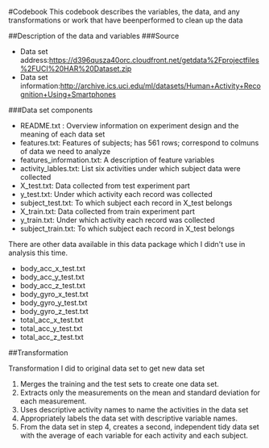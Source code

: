 #Codebook
This codebook describes the variables, the data, and any transformations or work that have beenperformed to clean up the data 

##Description of the data and variables
###Source

* Data set address:https://d396qusza40orc.cloudfront.net/getdata%2Fprojectfiles%2FUCI%20HAR%20Dataset.zip
* Data set information:http://archive.ics.uci.edu/ml/datasets/Human+Activity+Recognition+Using+Smartphones

###Data set components
* README.txt : Overview information on experiment design and the meaning of each data set
* features.txt: Features of subjects; has 561 rows; correspond to colmuns of data we need to analyze
* features_information.txt: A description of feature variables
* activity_lables.txt: List six activities under which subject data were collected
* X_test.txt: Data collected from test experiment part
* y_test.txt: Under which activity each record was collected
* subject_test.txt: To which subject each record in X_test belongs
* X_train.txt: Data collected from train experiment part
* y_train.txt: Under which activity each record was collected
* subject_train.txt: To which subject each record in X_test belongs

There are other data available in this data package which I didn't use in analysis this time.

* body_acc_x_test.txt
* body_acc_y_test.txt
* body_acc_z_test.txt
* body_gyro_x_test.txt
* body_gyro_y_test.txt
* body_gyro_z_test.txt
* total_acc_x_test.txt
* total_acc_y_test.txt
* total_acc_z_test.txt

##Transformation

Transformation I did to original data set to get new data set

1. Merges the training and the test sets to create one data set.
2. Extracts only the measurements on the mean and standard deviation for each measurement. 
3. Uses descriptive activity names to name the activities in the data set
4. Appropriately labels the data set with descriptive variable names. 
5. From the data set in step 4, creates a second, independent tidy data set with the average of each variable for each activity and each subject.
